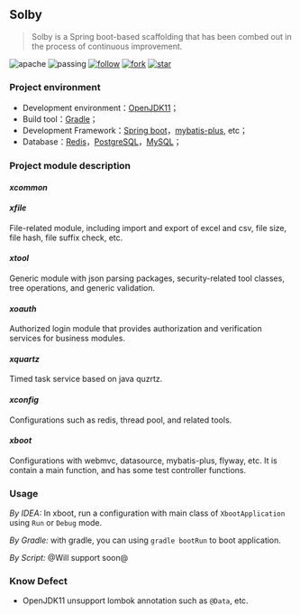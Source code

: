 ## Solby

> Solby is a Spring boot-based scaffolding that has been combed out in the process of continuous improvement.

![apache](http://jaywcjlove.github.io/sb/license/apache.svg)     ![passing](http://jaywcjlove.github.io/sb/build/passing.svg)   [![follow](http://jaywcjlove.github.io/sb/github/w-follow.svg)](https://github.com/acehjm/solby/blob/master/README.md)      [![fork](http://jaywcjlove.github.io/sb/github/w-fork.svg)](https://github.com/acehjm/solby/blob/master/README.md)    [![star](http://jaywcjlove.github.io/sb/github/w-star.svg)](https://github.com/acehjm/solby/blob/master/README.md)

### Project environment

- Development environment：[OpenJDK11](https://openjdk.java.net/projects/jdk/11)；
- Build tool：[Gradle](https://gradle.org/)；
- Development Framework：[Spring boot](https://spring.io/projects/spring-boot)，[mybatis-plus](https://github.com/baomidou/mybatis-plus), etc；
- Database：[Redis](https://redis.io/)，[PostgreSQL](https://www.postgresql.org/)，[MySQL](https://www.mysql.com/)；

### Project module description

#### ***xcommon***

#### ***xfile***

File-related module, including import and export of excel and csv, file size, file hash, file suffix check, etc.

#### ***xtool***

Generic module with json parsing packages, security-related tool classes, tree operations, and generic validation.

#### ***xoauth***

Authorized login module that provides authorization and verification services for business modules.

#### ***xquartz***

Timed task service based on java quzrtz.

#### ***xconfig***

Configurations such as redis, thread pool, and related tools.

#### ***xboot***

Configurations with webmvc, datasource, mybatis-plus, flyway, etc. It is contain a main function, and has some test controller functions.

### Usage

*By IDEA:* In xboot, run a configuration with main class of `XbootApplication` using `Run` or `Debug` mode.

*By Gradle:* with gradle, you can using `gradle bootRun` to boot application.

*By Script:* <front color=red> @Will support soon@ </front>

### Know Defect

- OpenJDK11 unsupport lombok annotation such as `@Data`, etc.
